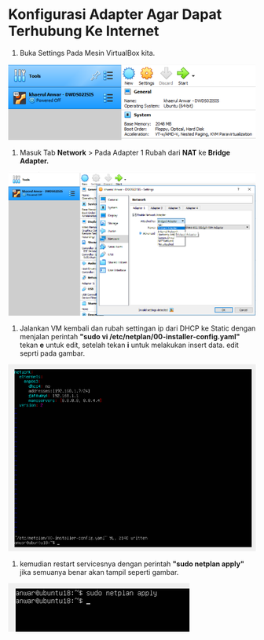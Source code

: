 # Konfigurasi Adapter Agar Dapat Terhubung Ke Internet


1. Buka Settings Pada Mesin VirtualBox kita.

![25](../assets/Capture25.PNG)

1. Masuk Tab **Network** > Pada Adapter 1 Rubah dari **NAT** ke **Bridge Adapter.**

![26](../assets/Capture26.PNG)

1. Jalankan VM kembali dan rubah settingan ip dari DHCP ke Static dengan menjalan perintah **"sudo vi /etc/netplan/00-installer-config.yaml"** tekan **e** untuk edit, setelah tekan **i** untuk melakukan insert data. edit seprti pada gambar.

![27](../assets/Capture27.PNG)

1. kemudian restart servicesnya dengan perintah **"sudo netplan apply"** jika semuanya benar akan tampil seperti gambar.

![28](../assets/Capture28.PNG)